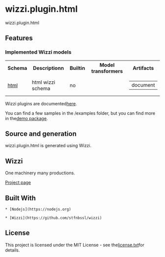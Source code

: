 # wizzi.plugin.html

wizzi.plugin.html


## Features
### Implemented Wizzi models

<table>
<tr>
<th>Schema<th>Descriptionn<th>Builtin<th>Model transformers<th>Artifacts</tr>
<tr>
<td>
<a href https://github.com//wizzi.plugin.html/tree/master/.wizzi/ittf/lib/wizzi/schemas/html.wfschema.ittf>html</a><td>html wizzi schema</td>
<td>
no<td>

<table>
</table>

<td>

<table>
<tr>
<td>document</td>
</tr>
</table>

</tr>
</table>



<p>Wizzi plugins are documented<a href="https://stfnbssl.github.io/wizzi/docs/wizziplugins.html">here</a>.</p>



<p>You can find a few samples in the /examples folder, but you can find more in the<a href="https://github.com/wizzifactory/wizzi/tree/master/packages/wizzi-demo/.wizzi/ittf/examples/advanced/plugins">demo package</a>.</p>

## Source and generation
wizzi.plugin.html is generated using Wizzi.


## Wizzi

One machinery many productions.



<p><a href="https://stfnbssl.github.io/wizzi">Project page</a></p>

## Built With
    * [Nodejs](https://nodejs.org)
    
    * [Wizzi](https://github.com/stfnbssl/wizzi)
    

## License

<p>This project is licensed under the MIT License - see the<a href="license.txt">license.txt</a>for details.</p>

